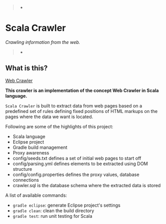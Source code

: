 > -
# Scala Crawler
*Crawling information from the web.*
>
> -

## What is this?
[Web Crawler](http://en.wikipedia.org/wiki/Web_crawler)

**This crawler is an implementation of the concept Web Crawler in Scala language.**

`Scala Crawler` is built to extract data from web pages based on a predefined set of rules defining fixed positions of HTML markups on the pages where the data we want is located.

Following are some of the highlights of this project:
- Scala language
- Eclipse project
- Gradle build management
- Proxy awareness
- config/seeds.txt defines a set of initial web pages to start off
- config/parsing.yml defines elements to be extracted using DOM structure
- config/config.properties defines the proxy values, database connections
- crawler.sql is the database schema where the extracted data is stored

A list of available commands:
- `gradle eclipse`: generate Eclipse project's settings 
- `gradle clean`: clean the build directory
- `gradle test`: run unit testing for Scala
